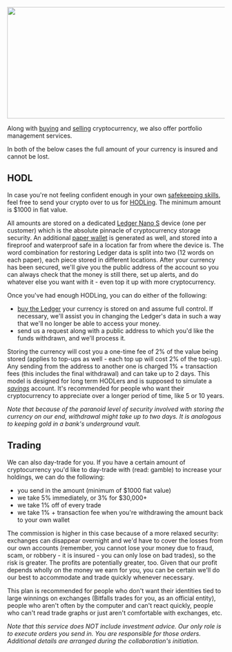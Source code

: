 <p style="text-align: center"><img style="margin: auto" src="http://homestead.app/wp-content/uploads/2017/10/Business-Graph-Meeting.jpg" alt="" width="586" height="258" class="size-full wp-image-584" /></p>

Along with [buying][sell] and [selling][buy] cryptocurrency, we also offer portfolio management services.

In both of the below cases the full amount of your currency is insured and cannot be lost.

## HODL

In case you're not feeling confident enough in your own [safekeeping skills][paranoid], feel free to send your crypto over to us for [HODLing][hodl]. The minimum amount is $1000 in fiat value.

All amounts are stored on a dedicated [Ledger Nano S][ledger] device (one per customer) which is the absolute pinnacle of cryptocurrency storage security. An additional [paper wallet][paper] is generated as well, and stored into a fireproof and waterproof safe in a location far from where the device is. The word combination for restoring Ledger data is split into two (12 words on each paper), each piece stored in different locations. After your currency has been secured, we'll give you the public address of the account so you can always check that the money is still there, set up alerts, and do whatever else you want with it - even top it up with more cryptocurrency.

Once you've had enough HODLing, you can do either of the following:

- [buy the Ledger][ledgershop] your currency is stored on and assume full control. If necessary, we'll assist you in changing the Ledger's data in such a way that we'll no longer be able to access your money.
- send us a request along with a public address to which you'd like the funds withdrawn, and we'll process it.

Storing the currency will cost you a one-time fee of 2% of the value being stored (applies to top-ups as well - each top up will cost 2% of the top-up). Any sending from the address to another one is charged 1% + transaction fees (this includes the final withdrawal) and can take up to 2 days. This model is designed for long term HODLers and is supposed to simulate a [_savings_][hodl] account. It's recommended for people who want their cryptocurrency to appreciate over a longer period of time, like 5 or 10 years.

_Note that because of the paranoid level of security involved with storing the currency on our end, withdrawal might take up to two days. It is analogous to keeping gold in a bank's underground vault._

## Trading

We can also day-trade for you. If you have a certain amount of cryptocurrency you'd like to day-trade with (read: gamble) to increase your holdings, we can do the following:

- you send in the amount (minimum of $1000 fiat value)
- we take 5% immediately, or 3% for $30,000+
- we take 1% off of every trade
- we take 1% + transaction fee when you're withdrawing the amount back to your own wallet

The commission is higher in this case because of a more relaxed security: exchanges can disappear overnight and we'd have to cover the losses from our own accounts (remember, you cannot lose your money due to fraud, scam, or robbery - it is insured - you can only lose on bad trades), so the risk is greater. The profits are potentially greater, too. Given that our profit depends wholly on the money we earn for you, you can be certain we'll do our best to accommodate and trade quickly whenever necessary.

This plan is recommended for people who don't want their identities tied to large winnings on exchanges (Bitfalls trades for you, as an official entity), people who aren't often by the computer and can't react quickly, people who can't read trade graphs or just aren't comfortable with exchanges, etc.

_Note that this service does NOT include investment advice. Our only role is to execute orders you send in. You are responsible for those orders. Additional details are arranged during the collaboration's initiation._

[paranoid]: /2017/09/08/best-ways-protect-cryptocurrency-wallet/
[ledger]: /2017/09/08/hardware-wallets-like-ledger-nano-s-work/
[buy]: /how-to-buy-cryptocurrency/
[sell]: /sell-cryptocurrency/
[paper]: /2017/09/08/best-ways-protect-cryptocurrency-wallet/
[ledgershop]: /shop/ledger-nano-s-bitfalls-3/
[hodl]: /glossary/#hodl